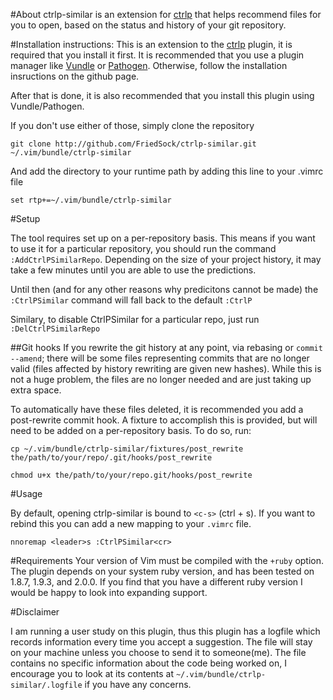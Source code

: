 
#About
ctrlp-similar is an extension for [ctrlp](http://github.com/kien/ctrlp.vim) that helps recommend files for you to open, based on the status and history of your git repository.

#Installation instructions:
This is an extension to the [ctrlp](http://github.com/kien/ctrlp.vim) plugin, it is required that you install it first. It is recommended that you use a plugin manager like [Vundle](http://github.com/gmarik/Vundle.vim) or [Pathogen](http://github.com/tpope/vim-pathogen/). Otherwise, follow the installation insructions on the github page.

After that is done, it is also recommended that you install this plugin using Vundle/Pathogen.

If you don't use either of those, simply clone the repository

	git clone http://github.com/FriedSock/ctrlp-similar.git ~/.vim/bundle/ctrlp-similar

And add the directory to your runtime path by adding this line to your .vimrc file

	set rtp+=~/.vim/bundle/ctrlp-similar

#Setup

The tool requires set up on a per-repository basis. This means if you
want to use it for a particular repository, you should run the command
`:AddCtrlPSimilarRepo`. Depending on the size of your project history,
it may take a few minutes until you are able to use the predictions.

Until then (and for any other reasons why predicitons cannot be made)
the `:CtrlPSimilar` command will fall back to the default `:CtrlP`

Similary, to disable CtrlPSimilar for a particular repo, just run `:DelCtrlPSimilarRepo`

##Git hooks
If you rewrite the git history at any point, via rebasing or `commit --amend`; there will be some files representing commits that are no longer valid (files affected by history rewriting are given new hashes). While this is not a huge problem, the files are no longer needed and are just taking up extra space.

To automatically have these files deleted, it is recommended you add a post-rewrite commit hook. A fixture to accomplish this is provided, but will need to be added on a per-repository basis. To do so, run:

	cp ~/.vim/bundle/ctrlp-similar/fixtures/post_rewrite the/path/to/your/repo/.git/hooks/post_rewrite
	
	chmod u+x the/path/to/your/repo.git/hooks/post_rewrite
	

#Usage

By default, opening ctrlp-similar is bound to  `<c-s>` (ctrl + s). If you want to rebind this you can add a new mapping to your `.vimrc` file.

	nnoremap <leader>s :CtrlPSimilar<cr>

#Requirements
Your version of Vim must be compiled with the `+ruby` option. The plugin depends on your system ruby version, and has been tested on 1.8.7, 1.9.3, and 2.0.0. If you find that you have a different ruby version I would be happy to look into expanding support.

#Disclaimer

I am running a user study on this plugin, thus this plugin has a logfile which records information every time you accept a suggestion. The file will stay on your machine unless you choose to send it to someone(me). The file contains no specific information about the code being worked on, I encourage you to look at its contents at `~/.vim/bundle/ctrlp-similar/.logfile` if you have any concerns.

